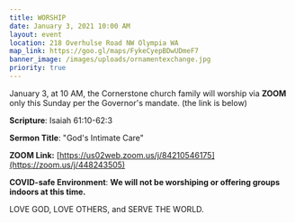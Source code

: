 ```yaml
---
title: WORSHIP
date: January 3, 2021 10:00 AM
layout: event
location: 218 Overhulse Road NW Olympia WA
map_link: https://goo.gl/maps/FykeCyepBDwUDmeF7
banner_image: /images/uploads/ornamentexchange.jpg
priority: true
---
```

January 3, at 10 AM, the Cornerstone church family will worship via **ZOOM** only this Sunday per the Governor's mandate. (the link is below)

**Scripture**: Isaiah 61:10-62:3

**Sermon Title**: "God's Intimate Care"

**ZOOM Link:** [https://us02web.zoom.us/j/84210546175](https://zoom.us/j/448243505)

**COVID-safe Environment**:   **We will not be worshiping or offering groups indoors at this time.**     

LOVE GOD, LOVE OTHERS, and SERVE THE WORLD.